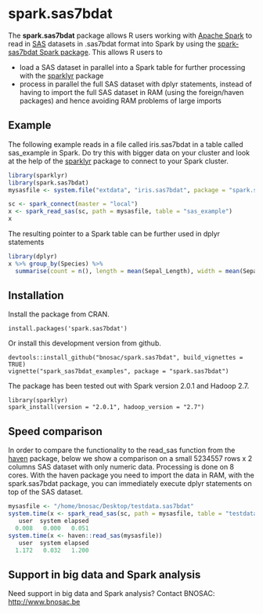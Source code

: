 # spark.sas7bdat

The  **spark.sas7bdat** package allows R users working with [Apache Spark](https://spark.apache.org) to read in [SAS](https://www.sas.com) datasets in .sas7bdat format into Spark by using the [spark-sas7bdat Spark package](https://spark-packages.org/package/saurfang/spark-sas7bdat). This allows R users to 

- load a SAS dataset in parallel into a Spark table for further processing with the [sparklyr](https://cran.r-project.org/package=sparklyr) package
- process in parallel the full SAS dataset with dplyr statements, instead of having to import the full SAS dataset in RAM (using the foreign/haven packages) and hence avoiding RAM problems of large imports


## Example
The following example reads in a file called iris.sas7bdat in a table called sas_example in Spark. Do try this with bigger data on your cluster and look at the help of the [sparklyr](https://github.com/sparklyr/sparklyr) package to connect to your Spark cluster.

```r
library(sparklyr)
library(spark.sas7bdat)
mysasfile <- system.file("extdata", "iris.sas7bdat", package = "spark.sas7bdat")

sc <- spark_connect(master = "local")
x <- spark_read_sas(sc, path = mysasfile, table = "sas_example")
x
```

The resulting pointer to a Spark table can be further used in dplyr statements
```r
library(dplyr)
x %>% group_by(Species) %>%
  summarise(count = n(), length = mean(Sepal_Length), width = mean(Sepal_Width))
```

## Installation

Install the package from CRAN.
```
install.packages('spark.sas7bdat')
```

Or install this development version from github.
```
devtools::install_github("bnosac/spark.sas7bdat", build_vignettes = TRUE)
vignette("spark_sas7bdat_examples", package = "spark.sas7bdat")
```

The package has been tested out with Spark version 2.0.1 and Hadoop 2.7.
```
library(sparklyr)
spark_install(version = "2.0.1", hadoop_version = "2.7")
```

## Speed comparison

In order to compare the functionality to the read_sas function from the [haven](https://cran.r-project.org/package=haven) package, below we show a comparison on a small 5234557 rows x 2 columns SAS dataset with only numeric data. Processing is done on 8 cores. With the haven package you need to import the data in RAM, with the spark.sas7bdat package, you can immediately execute dplyr statements on top of the SAS dataset.

```r
mysasfile <- "/home/bnosac/Desktop/testdata.sas7bdat"
system.time(x <- spark_read_sas(sc, path = mysasfile, table = "testdata"))
   user  system elapsed 
  0.008   0.000   0.051 
system.time(x <- haven::read_sas(mysasfile))
   user  system elapsed 
  1.172   0.032   1.200 
```

## Support in big data and Spark analysis

Need support in big data and Spark analysis?
Contact BNOSAC: http://www.bnosac.be

